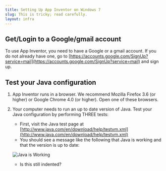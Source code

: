 ```yaml
---
title: Setting Up App Inventor on Windows 7
slug: This is tricky; read carefully.
layout: infra
---
```


## Get/Login to a Google/gmail account

To use App Inventor, you need to have a Google or a gmail account.  If you do not already have one, go to [https://accounts.google.com/SignUp?service=mail](https://accounts.google.com/SignUp?service=mail) and sign up.

## Test your Java configuration

1. App Inventor runs in a browser.  We recommend Mozilla Firefox 3.6 (or higher) or Google Chrome 4.0 (or higher).  Open one of these browsers.
1. Your computer needs to run an up to date version of Java. Test your Java configuration by performing THREE tests:
    * First, visit the Java test page at [http://www.java.com/en/download/help/testvm.xml](http://www.java.com/en/download/help/testvm.xml) 
    * You should see a message like the following that Java is working and that the version is up to date:
    
    ![Java is Working]({{site.base}}/images/java-is-working.png)
    
    * Is this still indented?